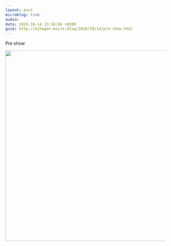 ```yaml
---
layout: post
microblog: true
audio: 
date: 2018-10-14 13:34:04 +0200
guid: http://mjhagen.micro.blog/2018/10/14/pre-show.html
---
```

Pre show

<img src="http://mjhagen.micro.blog/uploads/2018/3a392afa9d.jpg" width="600" height="600" />
